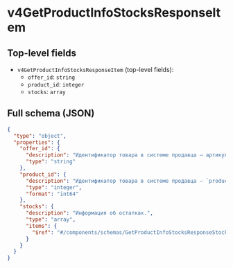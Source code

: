 # v4GetProductInfoStocksResponseItem

## Top-level fields
- `v4GetProductInfoStocksResponseItem` (top-level fields):
  - `offer_id`: `string`
  - `product_id`: `integer`
  - `stocks`: `array`

## Full schema (JSON)
```json
{
  "type": "object",
  "properties": {
    "offer_id": {
      "description": "Идентификатор товара в системе продавца — артикул.",
      "type": "string"
    },
    "product_id": {
      "description": "Идентификатор товара в системе продавца — `product_id`.",
      "type": "integer",
      "format": "int64"
    },
    "stocks": {
      "description": "Информация об остатках.",
      "type": "array",
      "items": {
        "$ref": "#/components/schemas/GetProductInfoStocksResponseStock"
      }
    }
  }
}
```

